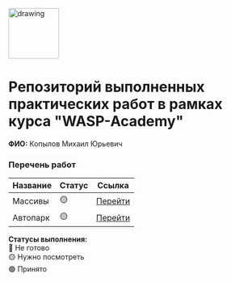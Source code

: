 <a href="https://wasp-academy.com"><img src="https://wasp-academy.com/Resources/wasp-logo.png" alt="drawing" width="100"/></a>

# Репозиторий выполненных практических работ в рамках курса "WASP-Academy"
**ФИО:** Копылов Михаил Юрьевич
 
### Перечень работ

Название          | Статус | Ссылка
------------------|--------|--------
Массивы           | 🟡    | <a href="https://github.com/Meshok/WASP/tree/main/Arrays">Перейти</a>
Автопарк          | 🟡    | <a href="https://github.com/Meshok/WASP/tree/main/Autopark">Перейти</a>

**Статусы выполнения:** <br>
🔴 Не готово <br>
🟡 Нужно посмотреть <br>
🟢 Принято <br>
